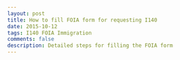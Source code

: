 ```yaml
---
layout: post
title: How to fill FOIA form for requesting I140
date: 2015-10-12
tags: I140 FOIA Immigration
comments: false
description: Detailed steps for filling the FOIA form
---
```

